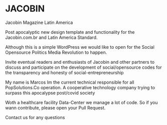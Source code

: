 # JACOBIN
Jacobin Magazine Latin America 

Post apocalyptic new design template and functionality for the Jacobin.com.br and Latin America Standard.

Although this is a simple WordPress we would like to open for the Social Opensource Politics Media Revolution to happen.

Invite eventual readers and enthusiasts of Jacobin and other partners to discuss and participate on the development 
of social/opensource codes for the transparency and honesty of social-entrepreneurship

My name is Marcos Im the current technical responsible for all PopSolutions.Co operation. A cooperative technology company trying to surpass this apocalypse post/covid society

Woth a healthcare facility Data-Center we manage a lot of code. So if you wann contribute, please open your Pull Request.

Contact us for any questions

